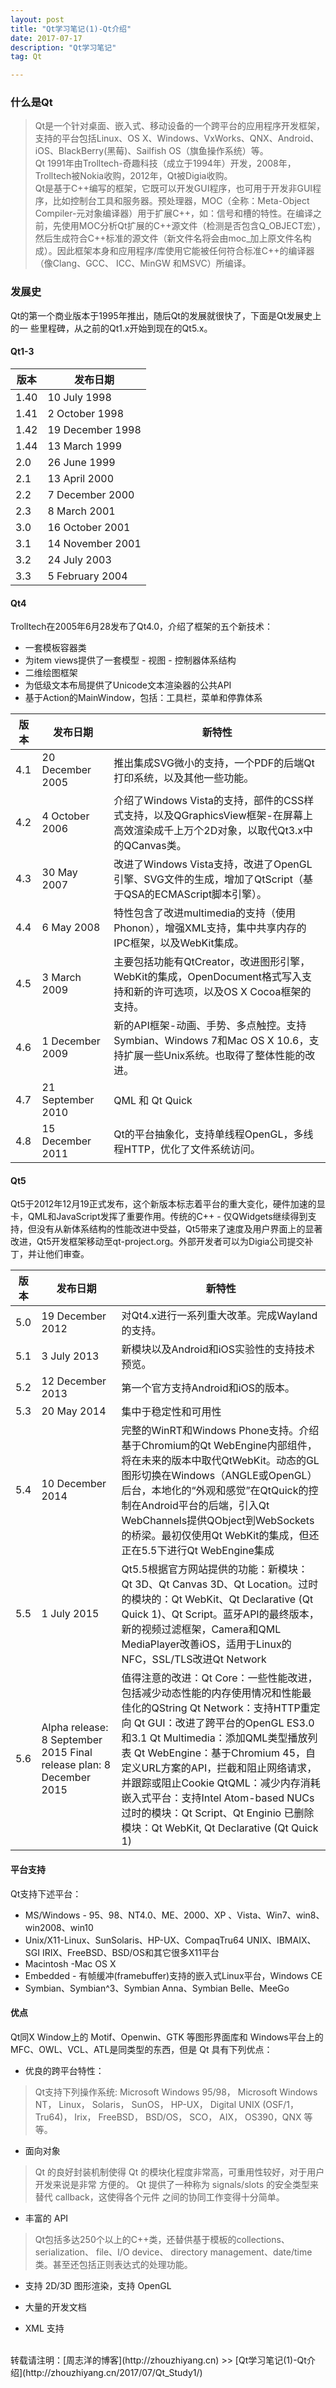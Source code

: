 ```yaml
---
layout: post
title: "Qt学习笔记(1)-Qt介绍"
date: 2017-07-17 
description: "Qt学习笔记"
tag: Qt 

---
```


### 什么是Qt

>Qt是一个针对桌面、嵌入式、移动设备的一个跨平台的应用程序开发框架，支持的平台包括Linux、OS X、Windows、VxWorks、QNX、Android、iOS、BlackBerry(黑莓)、Sailfish OS（旗鱼操作系统）等。  
>Qt 1991年由Trolltech-奇趣科技（成立于1994年）开发，2008年，Trolltech被Nokia收购，2012年，Qt被Digia收购。  
>Qt是基于C++编写的框架，它既可以开发GUI程序，也可用于开发非GUI程序，比如控制台工具和服务器。预处理器，MOC（全称：Meta-Object Compiler-元对象编译器）用于扩展C++，如：信号和槽的特性。在编译之前，先使用MOC分析Qt扩展的C++源文件（检测是否包含Q_OBJECT宏），然后生成符合C++标准的源文件（新文件名将会由moc_加上原文件名构成）。因此框架本身和应用程序/库使用它能被任何符合标准C++的编译器（像Clang、GCC、 ICC、MinGW 和MSVC）所编译。  
>

### 发展史

Qt的第一个商业版本于1995年推出，随后Qt的发展就很快了，下面是Qt发展史上的一 些里程碑，从之前的Qt1.x开始到现在的Qt5.x。

#### Qt1-3

版本|发布日期
-------|-------
1.40|10 July 1998
1.41|2 October 1998
1.42|19 December 1998
1.44|13 March 1999
2.0|26 June 1999
2.1|13 April 2000
2.2|7 December 2000
2.3|8 March 2001
3.0|16 October 2001
3.1|14 November 2001
3.2|24 July 2003
3.3|5 February 2004

#### Qt4

Trolltech在2005年6月28发布了Qt4.0，介绍了框架的五个新技术：
* 一套模板容器类
* 为item views提供了一套模型 - 视图 - 控制器体系结构
* 二维绘图框架
* 为低级文本布局提供了Unicode文本渲染器的公共API
* 基于Action的MainWindow，包括：工具栏，菜单和停靠体系

版本|发布日期|新特性
-------|-------|------
4.1|20 December 2005|推出集成SVG微小的支持，一个PDF的后端Qt打印系统，以及其他一些功能。
4.2|4 October 2006|介绍了Windows Vista的支持，部件的CSS样式支持，以及QGraphicsView框架-在屏幕上高效渲染成千上万个2D对象，以取代Qt3.x中的QCanvas类。
4.3|30 May 2007|改进了Windows Vista支持，改进了OpenGL引擎、SVG文件的生成，增加了QtScript（基于QSA的ECMAScript脚本引擎）。
4.4|6 May 2008|特性包含了改进multimedia的支持（使用Phonon），增强XML支持，集中共享内存的IPC框架，以及WebKit集成。
4.5|3 March 2009|主要包括功能有QtCreator，改进图形引擎，WebKit的集成，OpenDocument格式写入支持和新的许可选项，以及OS X Cocoa框架的支持。
4.6|1 December 2009|新的API框架-动画、手势、多点触控。支持Symbian、Windows 7和Mac OS X 10.6，支持扩展一些Unix系统。也取得了整体性能的改进。
4.7|21 September 2010|QML 和 Qt Quick
4.8|15 December 2011|Qt的平台抽象化，支持单线程OpenGL，多线程HTTP，优化了文件系统访问。

#### Qt5

Qt5于2012年12月19正式发布，这个新版本标志着平台的重大变化，硬件加速的显卡，QML和JavaScript发挥了重要作用。传统的C++ - 仅QWidgets继续得到支持，但没有从新体系结构的性能改进中受益，Qt5带来了速度及用户界面上的显著改进，Qt5开发框架移动至qt-project.org。外部开发者可以为Digia公司提交补丁，并让他们审查。

版本|发布日期|新特性
-------|-------|-------
5.0|19 December 2012|对Qt4.x进行一系列重大改革。完成Wayland的支持。
5.1|3 July 2013|新模块以及Android和iOS实验性的支持技术预览。
5.2|12 December 2013|第一个官方支持Android和iOS的版本。
5.3|20 May 2014|集中于稳定性和可用性
5.4|10 December 2014|完整的WinRT和Windows Phone支持。介绍基于Chromium的Qt WebEngine内部组件，将在未来的版本中取代QtWebKit。动态的GL图形切换在Windows（ANGLE或OpenGL）后台，本地化的“外观和感觉”在QtQuick的控制在Android平台的后端，引入Qt WebChannels提供QObject到WebSockets的桥梁。最初仅使用Qt WebKit的集成，但还正在5.5下进行Qt WebEngine集成
5.5|1 July 2015|Qt5.5根据官方网站提供的功能：新模块： Qt 3D、Qt Canvas 3D、Qt Location。过时的模块的：Qt WebKit、Qt Declarative (Qt Quick 1)、Qt Script。蓝牙API的最终版本，新的视频过滤框架，Camera和QML MediaPlayer改善iOS，适用于Linux的NFC，SSL/TLS改进Qt Network
5.6|Alpha release: 8 September 2015 Final release plan: 8 December 2015|值得注意的改进：Qt Core：一些性能改进，包括减少动态性能的内存使用情况和性能最佳化的QString Qt Network：支持HTTP重定向 Qt GUI：改进了跨平台的OpenGL ES3.0和3.1 Qt Multimedia：添加QML类型播放列表 Qt WebEngine：基于Chromium 45，自定义URL方案的API，拦截和阻止网络请求，并跟踪或阻止Cookie QtQML：减少内存消耗 嵌入式平台：支持Intel Atom-based NUCs 过时的模块：Qt Script、Qt Enginio 已删除模块：Qt WebKit, Qt Declarative (Qt Quick 1)

#### 平台支持

Qt支持下述平台：
* MS/Windows - 95、98、NT4.0、ME、2000、XP 、Vista、Win7、win8、win2008、win10
* Unix/X11-Linux、SunSolaris、HP-UX、CompaqTru64 UNIX、IBMAIX、SGI IRIX、FreeBSD、BSD/OS和其它很多X11平台
* Macintosh -Mac OS X
* Embedded - 有帧缓冲(framebuffer)支持的嵌入式Linux平台，Windows CE
* Symbian、Symbian^3、Symbian Anna、Symbian Belle、MeeGo

#### 优点

Qt同X Window上的 Motif、Openwin、GTK 等图形界面库和 Windows平台上的 MFC、OWL、VCL、ATL是同类型的东西，但是 Qt 具有下列优点：

* 优良的跨平台特性： 
>Qt支持下列操作系统: Microsoft Windows 95/98， Microsoft Windows NT， Linux， Solaris， SunOS， HP-UX， Digital UNIX (OSF/1， Tru64)， Irix， FreeBSD， BSD/OS， SCO， AIX， OS390，QNX 等等。
>

* 面向对象 
>Qt 的良好封装机制使得 Qt 的模块化程度非常高，可重用性较好，对于用户开发来说是非常 方便的。 Qt 提供了一种称为 signals/slots 的安全类型来替代 callback，这使得各个元件 之间的协同工作变得十分简单。
>

* 丰富的 API 
>Qt包括多达250个以上的C++类，还替供基于模板的collections、serialization、 file、I/O device、 directory management、date/time 类。甚至还包括正则表达式的处理功能。
>

* 支持 2D/3D 图形渲染，支持 OpenGL

* 大量的开发文档

* XML 支持








<br>
转载请注明：[周志洋的博客](http://zhouzhiyang.cn) >> [Qt学习笔记(1)-Qt介绍](http://zhouzhiyang.cn/2017/07/Qt_Study1/) 
